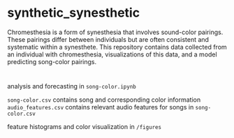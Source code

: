 # synthetic_synesthetic

Chromesthesia is a form of synesthesia that involves sound-color pairings. These pairings differ between individuals but are often consistent and systematic within a synesthete. This repository contains data collected from an individual with chromesthesia, visualizations of this data, and a model predicting song-color pairings.

#

analysis and forecasting in `song-color.ipynb`

`song-color.csv` contains song and corresponding color information
<br>`audio_features.csv` contains relevant audio features for songs in `song-color.csv`

feature histograms and color visualization in `/figures`
